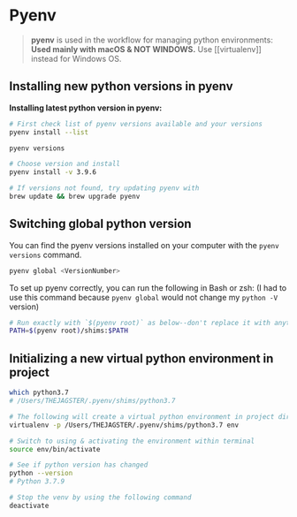 # Pyenv

> **pyenv** is used in the workflow for managing python environments:
> **Used mainly with macOS & NOT WINDOWS.** Use [[virtualenv]] instead for Windows OS.

## Installing new python versions in pyenv

**Installing latest python version in pyenv:**

```bash
# First check list of pyenv versions available and your versions
pyenv install --list

pyenv versions

# Choose version and install
pyenv install -v 3.9.6

# If versions not found, try updating pyenv with 
brew update && brew upgrade pyenv
```

## Switching global python version

You can find the pyenv versions installed on your computer with the `pyenv versions` command.

```bash
pyenv global <VersionNumber>
```

To set up pyenv correctly, you can run the following in Bash or zsh: (I had to use this command because `pyenv global` would not change my `python -V` version)

```bash
# Run exactly with `$(pyenv root)` as below--don't replace it with anything
PATH=$(pyenv root)/shims:$PATH
```

## Initializing a new virtual python environment in project

```bash
which python3.7
# /Users/THEJAGSTER/.pyenv/shims/python3.7

# The following will create a virtual python environment in project directory
virtualenv -p /Users/THEJAGSTER/.pyenv/shims/python3.7 env

# Switch to using & activating the environment within terminal
source env/bin/activate

# See if python version has changed
python --version
# Python 3.7.9

# Stop the venv by using the following command
deactivate
```